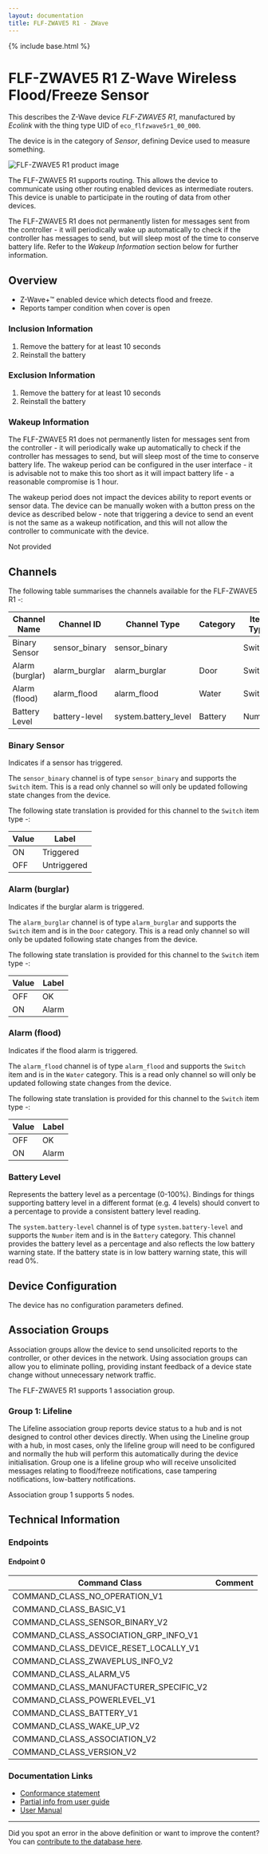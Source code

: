 ```yaml
---
layout: documentation
title: FLF-ZWAVE5 R1 - ZWave
---
```


{% include base.html %}

# FLF-ZWAVE5 R1 Z-Wave Wireless Flood/Freeze Sensor
This describes the Z-Wave device *FLF-ZWAVE5 R1*, manufactured by *Ecolink* with the thing type UID of ```eco_flfzwave5r1_00_000```.

The device is in the category of *Sensor*, defining Device used to measure something.

![FLF-ZWAVE5 R1 product image](https://opensmarthouse.org/zwavedatabase/744/image/)


The FLF-ZWAVE5 R1 supports routing. This allows the device to communicate using other routing enabled devices as intermediate routers.  This device is unable to participate in the routing of data from other devices.

The FLF-ZWAVE5 R1 does not permanently listen for messages sent from the controller - it will periodically wake up automatically to check if the controller has messages to send, but will sleep most of the time to conserve battery life. Refer to the *Wakeup Information* section below for further information.

## Overview

  * Z-Wave+™ enabled device which detects flood and freeze.
  * Reports tamper condition when cover is open

### Inclusion Information

  1. Remove the battery for at least 10 seconds
  2. Reinstall the battery

### Exclusion Information

  1. Remove the battery for at least 10 seconds
  2. Reinstall the battery

### Wakeup Information

The FLF-ZWAVE5 R1 does not permanently listen for messages sent from the controller - it will periodically wake up automatically to check if the controller has messages to send, but will sleep most of the time to conserve battery life. The wakeup period can be configured in the user interface - it is advisable not to make this too short as it will impact battery life - a reasonable compromise is 1 hour.

The wakeup period does not impact the devices ability to report events or sensor data. The device can be manually woken with a button press on the device as described below - note that triggering a device to send an event is not the same as a wakeup notification, and this will not allow the controller to communicate with the device.


Not provided

## Channels

The following table summarises the channels available for the FLF-ZWAVE5 R1 -:

| Channel Name | Channel ID | Channel Type | Category | Item Type |
|--------------|------------|--------------|----------|-----------|
| Binary Sensor | sensor_binary | sensor_binary |  | Switch | 
| Alarm (burglar) | alarm_burglar | alarm_burglar | Door | Switch | 
| Alarm (flood) | alarm_flood | alarm_flood | Water | Switch | 
| Battery Level | battery-level | system.battery_level | Battery | Number |

### Binary Sensor
Indicates if a sensor has triggered.

The ```sensor_binary``` channel is of type ```sensor_binary``` and supports the ```Switch``` item. This is a read only channel so will only be updated following state changes from the device.

The following state translation is provided for this channel to the ```Switch``` item type -:

| Value | Label     |
|-------|-----------|
| ON | Triggered |
| OFF | Untriggered |

### Alarm (burglar)
Indicates if the burglar alarm is triggered.

The ```alarm_burglar``` channel is of type ```alarm_burglar``` and supports the ```Switch``` item and is in the ```Door``` category. This is a read only channel so will only be updated following state changes from the device.

The following state translation is provided for this channel to the ```Switch``` item type -:

| Value | Label     |
|-------|-----------|
| OFF | OK |
| ON | Alarm |

### Alarm (flood)
Indicates if the flood alarm is triggered.

The ```alarm_flood``` channel is of type ```alarm_flood``` and supports the ```Switch``` item and is in the ```Water``` category. This is a read only channel so will only be updated following state changes from the device.

The following state translation is provided for this channel to the ```Switch``` item type -:

| Value | Label     |
|-------|-----------|
| OFF | OK |
| ON | Alarm |

### Battery Level
Represents the battery level as a percentage (0-100%). Bindings for things supporting battery level in a different format (e.g. 4 levels) should convert to a percentage to provide a consistent battery level reading.

The ```system.battery-level``` channel is of type ```system.battery-level``` and supports the ```Number``` item and is in the ```Battery``` category.
This channel provides the battery level as a percentage and also reflects the low battery warning state. If the battery state is in low battery warning state, this will read 0%.


## Device Configuration

The device has no configuration parameters defined.

## Association Groups

Association groups allow the device to send unsolicited reports to the controller, or other devices in the network. Using association groups can allow you to eliminate polling, providing instant feedback of a device state change without unnecessary network traffic.

The FLF-ZWAVE5 R1 supports 1 association group.

### Group 1: Lifeline

The Lifeline association group reports device status to a hub and is not designed to control other devices directly. When using the Lineline group with a hub, in most cases, only the lifeline group will need to be configured and normally the hub will perform this automatically during the device initialisation.
Group one is a lifeline group who will receive unsolicited messages relating to flood/freeze notifications, case tampering notifications, low-battery notifications.

Association group 1 supports 5 nodes.

## Technical Information

### Endpoints

#### Endpoint 0

| Command Class | Comment |
|---------------|---------|
| COMMAND_CLASS_NO_OPERATION_V1| |
| COMMAND_CLASS_BASIC_V1| |
| COMMAND_CLASS_SENSOR_BINARY_V2| |
| COMMAND_CLASS_ASSOCIATION_GRP_INFO_V1| |
| COMMAND_CLASS_DEVICE_RESET_LOCALLY_V1| |
| COMMAND_CLASS_ZWAVEPLUS_INFO_V2| |
| COMMAND_CLASS_ALARM_V5| |
| COMMAND_CLASS_MANUFACTURER_SPECIFIC_V2| |
| COMMAND_CLASS_POWERLEVEL_V1| |
| COMMAND_CLASS_BATTERY_V1| |
| COMMAND_CLASS_WAKE_UP_V2| |
| COMMAND_CLASS_ASSOCIATION_V2| |
| COMMAND_CLASS_VERSION_V2| |

### Documentation Links

* [Conformance statement](https://www.opensmarthouse.org/zwavedatabase/744/pics.pdf)
* [Partial info from user guide](https://www.opensmarthouse.org/zwavedatabase/744/ecolink-data.pdf)
* [User Manual](https://www.opensmarthouse.org/zwavedatabase/744/Z-Wave-Plus-Wireless-Flood-Sensor-with-a-Probe-FLF-ZWAVE5-V5.pdf)

---

Did you spot an error in the above definition or want to improve the content?
You can [contribute to the database here](https://www.opensmarthouse.org/zwavedatabase/744).
